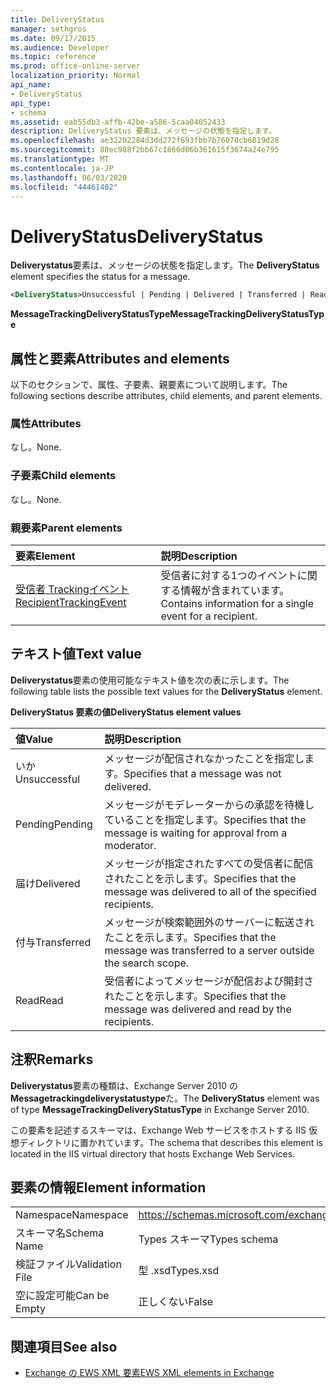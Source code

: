 ```yaml
---
title: DeliveryStatus
manager: sethgros
ms.date: 09/17/2015
ms.audience: Developer
ms.topic: reference
ms.prod: office-online-server
localization_priority: Normal
api_name:
- DeliveryStatus
api_type:
- schema
ms.assetid: eab55db3-affb-42be-a586-5caa04052433
description: DeliveryStatus 要素は、メッセージの状態を指定します。
ms.openlocfilehash: ae32202284d3dd272f693fbb7b76070cb6019d28
ms.sourcegitcommit: 88ec988f2bb67c1866d06b361615f3674a24e795
ms.translationtype: MT
ms.contentlocale: ja-JP
ms.lasthandoff: 06/03/2020
ms.locfileid: "44461402"
---
```

# <a name="deliverystatus"></a><span data-ttu-id="4df96-103">DeliveryStatus</span><span class="sxs-lookup"><span data-stu-id="4df96-103">DeliveryStatus</span></span>

<span data-ttu-id="4df96-104">**Deliverystatus**要素は、メッセージの状態を指定します。</span><span class="sxs-lookup"><span data-stu-id="4df96-104">The **DeliveryStatus** element specifies the status for a message.</span></span> 
  
```XML
<DeliveryStatus>Unsuccessful | Pending | Delivered | Transferred | Read</DeliveryStatus>
```

 <span data-ttu-id="4df96-105">**MessageTrackingDeliveryStatusType**</span><span class="sxs-lookup"><span data-stu-id="4df96-105">**MessageTrackingDeliveryStatusType**</span></span>
## <a name="attributes-and-elements"></a><span data-ttu-id="4df96-106">属性と要素</span><span class="sxs-lookup"><span data-stu-id="4df96-106">Attributes and elements</span></span>

<span data-ttu-id="4df96-107">以下のセクションで、属性、子要素、親要素について説明します。</span><span class="sxs-lookup"><span data-stu-id="4df96-107">The following sections describe attributes, child elements, and parent elements.</span></span>
  
### <a name="attributes"></a><span data-ttu-id="4df96-108">属性</span><span class="sxs-lookup"><span data-stu-id="4df96-108">Attributes</span></span>

<span data-ttu-id="4df96-109">なし。</span><span class="sxs-lookup"><span data-stu-id="4df96-109">None.</span></span>
  
### <a name="child-elements"></a><span data-ttu-id="4df96-110">子要素</span><span class="sxs-lookup"><span data-stu-id="4df96-110">Child elements</span></span>

<span data-ttu-id="4df96-111">なし。</span><span class="sxs-lookup"><span data-stu-id="4df96-111">None.</span></span>
  
### <a name="parent-elements"></a><span data-ttu-id="4df96-112">親要素</span><span class="sxs-lookup"><span data-stu-id="4df96-112">Parent elements</span></span>

|<span data-ttu-id="4df96-113">**要素**</span><span class="sxs-lookup"><span data-stu-id="4df96-113">**Element**</span></span>|<span data-ttu-id="4df96-114">**説明**</span><span class="sxs-lookup"><span data-stu-id="4df96-114">**Description**</span></span>|
|:-----|:-----|
|[<span data-ttu-id="4df96-115">受信者 Trackingイベント</span><span class="sxs-lookup"><span data-stu-id="4df96-115">RecipientTrackingEvent</span></span>](recipienttrackingevent.md) <br/> |<span data-ttu-id="4df96-116">受信者に対する1つのイベントに関する情報が含まれています。</span><span class="sxs-lookup"><span data-stu-id="4df96-116">Contains information for a single event for a recipient.</span></span>  <br/> |
   
## <a name="text-value"></a><span data-ttu-id="4df96-117">テキスト値</span><span class="sxs-lookup"><span data-stu-id="4df96-117">Text value</span></span>

<span data-ttu-id="4df96-118">**Deliverystatus**要素の使用可能なテキスト値を次の表に示します。</span><span class="sxs-lookup"><span data-stu-id="4df96-118">The following table lists the possible text values for the **DeliveryStatus** element.</span></span> 
  
<span data-ttu-id="4df96-119">**DeliveryStatus 要素の値**</span><span class="sxs-lookup"><span data-stu-id="4df96-119">**DeliveryStatus element values**</span></span>

|<span data-ttu-id="4df96-120">**値**</span><span class="sxs-lookup"><span data-stu-id="4df96-120">**Value**</span></span>|<span data-ttu-id="4df96-121">**説明**</span><span class="sxs-lookup"><span data-stu-id="4df96-121">**Description**</span></span>|
|:-----|:-----|
|<span data-ttu-id="4df96-122">いか</span><span class="sxs-lookup"><span data-stu-id="4df96-122">Unsuccessful</span></span>  <br/> |<span data-ttu-id="4df96-123">メッセージが配信されなかったことを指定します。</span><span class="sxs-lookup"><span data-stu-id="4df96-123">Specifies that a message was not delivered.</span></span>  <br/> |
|<span data-ttu-id="4df96-124">Pending</span><span class="sxs-lookup"><span data-stu-id="4df96-124">Pending</span></span>  <br/> |<span data-ttu-id="4df96-125">メッセージがモデレーターからの承認を待機していることを指定します。</span><span class="sxs-lookup"><span data-stu-id="4df96-125">Specifies that the message is waiting for approval from a moderator.</span></span>  <br/> |
|<span data-ttu-id="4df96-126">届け</span><span class="sxs-lookup"><span data-stu-id="4df96-126">Delivered</span></span>  <br/> |<span data-ttu-id="4df96-127">メッセージが指定されたすべての受信者に配信されたことを示します。</span><span class="sxs-lookup"><span data-stu-id="4df96-127">Specifies that the message was delivered to all of the specified recipients.</span></span>  <br/> |
|<span data-ttu-id="4df96-128">付与</span><span class="sxs-lookup"><span data-stu-id="4df96-128">Transferred</span></span>  <br/> |<span data-ttu-id="4df96-129">メッセージが検索範囲外のサーバーに転送されたことを示します。</span><span class="sxs-lookup"><span data-stu-id="4df96-129">Specifies that the message was transferred to a server outside the search scope.</span></span>  <br/> |
|<span data-ttu-id="4df96-130">Read</span><span class="sxs-lookup"><span data-stu-id="4df96-130">Read</span></span>  <br/> |<span data-ttu-id="4df96-131">受信者によってメッセージが配信および開封されたことを示します。</span><span class="sxs-lookup"><span data-stu-id="4df96-131">Specifies that the message was delivered and read by the recipients.</span></span>  <br/> |
   
## <a name="remarks"></a><span data-ttu-id="4df96-132">注釈</span><span class="sxs-lookup"><span data-stu-id="4df96-132">Remarks</span></span>

<span data-ttu-id="4df96-133">**Deliverystatus**要素の種類は、Exchange Server 2010 の**Messagetrackingdeliverystatustype**た。</span><span class="sxs-lookup"><span data-stu-id="4df96-133">The **DeliveryStatus** element was of type **MessageTrackingDeliveryStatusType** in Exchange Server 2010.</span></span> 
  
<span data-ttu-id="4df96-134">この要素を記述するスキーマは、Exchange Web サービスをホストする IIS 仮想ディレクトリに置かれています。</span><span class="sxs-lookup"><span data-stu-id="4df96-134">The schema that describes this element is located in the IIS virtual directory that hosts Exchange Web Services.</span></span>
  
## <a name="element-information"></a><span data-ttu-id="4df96-135">要素の情報</span><span class="sxs-lookup"><span data-stu-id="4df96-135">Element information</span></span>

|||
|:-----|:-----|
|<span data-ttu-id="4df96-136">Namespace</span><span class="sxs-lookup"><span data-stu-id="4df96-136">Namespace</span></span>  <br/> |https://schemas.microsoft.com/exchange/services/2006/types  <br/> |
|<span data-ttu-id="4df96-137">スキーマ名</span><span class="sxs-lookup"><span data-stu-id="4df96-137">Schema Name</span></span>  <br/> |<span data-ttu-id="4df96-138">Types スキーマ</span><span class="sxs-lookup"><span data-stu-id="4df96-138">Types schema</span></span>  <br/> |
|<span data-ttu-id="4df96-139">検証ファイル</span><span class="sxs-lookup"><span data-stu-id="4df96-139">Validation File</span></span>  <br/> |<span data-ttu-id="4df96-140">型 .xsd</span><span class="sxs-lookup"><span data-stu-id="4df96-140">Types.xsd</span></span>  <br/> |
|<span data-ttu-id="4df96-141">空に設定可能</span><span class="sxs-lookup"><span data-stu-id="4df96-141">Can be Empty</span></span>  <br/> |<span data-ttu-id="4df96-142">正しくない</span><span class="sxs-lookup"><span data-stu-id="4df96-142">False</span></span>  <br/> |
   
## <a name="see-also"></a><span data-ttu-id="4df96-143">関連項目</span><span class="sxs-lookup"><span data-stu-id="4df96-143">See also</span></span>

- [<span data-ttu-id="4df96-144">Exchange の EWS XML 要素</span><span class="sxs-lookup"><span data-stu-id="4df96-144">EWS XML elements in Exchange</span></span>](ews-xml-elements-in-exchange.md)

